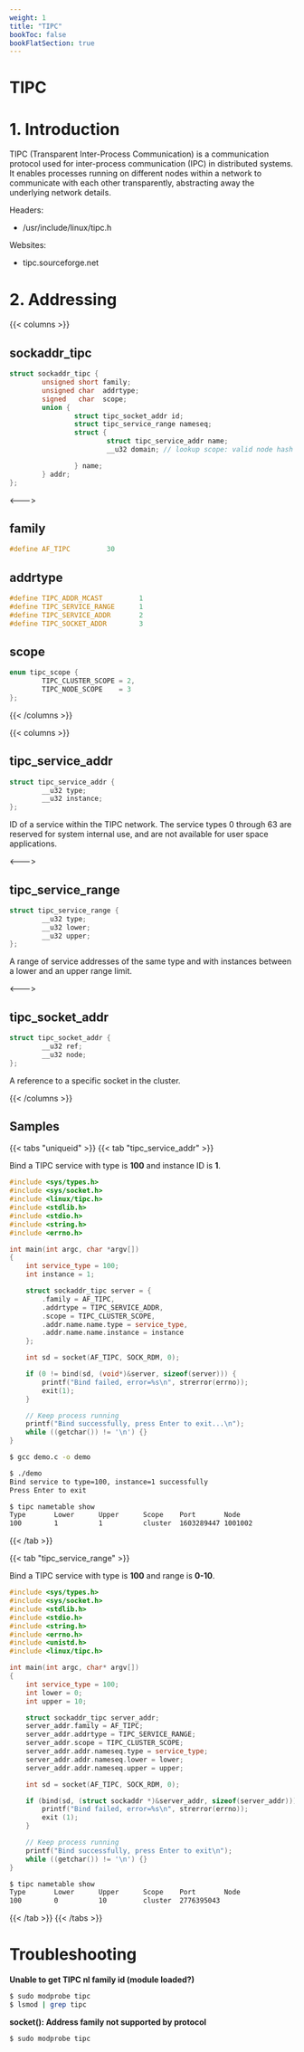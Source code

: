 ```yaml
---
weight: 1
title: "TIPC"
bookToc: false
bookFlatSection: true
---
```


# TIPC
# 1. Introduction
TIPC (Transparent Inter-Process Communication) is a communication protocol used for inter-process communication (IPC) in distributed systems. It enables processes running on different nodes within a network to communicate with each other transparently, abstracting away the underlying network details.

Headers:
- /usr/include/linux/tipc.h

Websites:
- tipc.sourceforge.net

# 2. Addressing
{{< columns >}}
## sockaddr_tipc
```c++
struct sockaddr_tipc {
        unsigned short family;
        unsigned char  addrtype;
        signed   char  scope;
        union {
                struct tipc_socket_addr id;
                struct tipc_service_range nameseq;
                struct {
                        struct tipc_service_addr name;
                        __u32 domain; // lookup scope: valid node hash number or zero.

                } name;
        } addr;
};
```
<--->
## family
```c++
#define AF_TIPC         30
```

## addrtype
```c++
#define TIPC_ADDR_MCAST         1
#define TIPC_SERVICE_RANGE      1
#define TIPC_SERVICE_ADDR       2
#define TIPC_SOCKET_ADDR        3
```

## scope
```c++
enum tipc_scope {
        TIPC_CLUSTER_SCOPE = 2,
        TIPC_NODE_SCOPE    = 3
};
```
{{< /columns >}}


{{< columns >}}
## tipc_service_addr
```c++
struct tipc_service_addr {
        __u32 type;
        __u32 instance;
};
```
ID of a service within the TIPC network. The service types 0 through 63 are reserved for system internal use, and are not available for user space applications.

<--->

## tipc_service_range
```c++
struct tipc_service_range {
        __u32 type;
        __u32 lower;
        __u32 upper;
};
```
A range of service addresses of the same type and with instances between a lower and an upper range limit.

<--->

## tipc_socket_addr
```c++
struct tipc_socket_addr {
        __u32 ref;
        __u32 node;
};
```
A reference to a specific socket in the cluster.

{{< /columns >}}


## Samples

{{< tabs "uniqueid" >}}
{{< tab "tipc_service_addr" >}}

Bind a TIPC service with type is **100** and instance ID is **1**.

```c++
#include <sys/types.h>
#include <sys/socket.h>
#include <linux/tipc.h>
#include <stdlib.h>
#include <stdio.h>
#include <string.h>
#include <errno.h>

int main(int argc, char *argv[])
{
	int service_type = 100;
	int instance = 1;

	struct sockaddr_tipc server = {
		.family = AF_TIPC,
		.addrtype = TIPC_SERVICE_ADDR,
		.scope = TIPC_CLUSTER_SCOPE,
		.addr.name.name.type = service_type,
		.addr.name.name.instance = instance
	};

	int sd = socket(AF_TIPC, SOCK_RDM, 0);

	if (0 != bind(sd, (void*)&server, sizeof(server))) {
		printf("Bind failed, error=%s\n", strerror(errno));
		exit(1);
	}

	// Keep process running
	printf("Bind successfully, press Enter to exit...\n");
	while ((getchar()) != '\n') {}
}
```

```sh
$ gcc demo.c -o demo

$ ./demo
Bind service to type=100, instance=1 successfully
Press Enter to exit
```

```sh
$ tipc nametable show
Type       Lower      Upper      Scope    Port       Node
100        1          1          cluster  1603289447 1001002
```
{{< /tab >}}

{{< tab "tipc_service_range" >}}

Bind a TIPC service with type is **100** and range is **0-10**.
```c++
#include <sys/types.h>
#include <sys/socket.h>
#include <stdlib.h>
#include <stdio.h>
#include <string.h>
#include <errno.h>
#include <unistd.h>
#include <linux/tipc.h>

int main(int argc, char* argv[])
{
    int service_type = 100;
    int lower = 0;
    int upper = 10;

	struct sockaddr_tipc server_addr;
	server_addr.family = AF_TIPC;
	server_addr.addrtype = TIPC_SERVICE_RANGE;
	server_addr.scope = TIPC_CLUSTER_SCOPE;
	server_addr.addr.nameseq.type = service_type;
	server_addr.addr.nameseq.lower = lower;
	server_addr.addr.nameseq.upper = upper;

	int sd = socket(AF_TIPC, SOCK_RDM, 0);

	if (bind(sd, (struct sockaddr *)&server_addr, sizeof(server_addr))) {
		printf("Bind failed, error=%s\n", strerror(errno));
		exit (1);
	}

	// Keep process running
	printf("Bind successfully, press Enter to exit\n");
	while ((getchar()) != '\n') {}
}
```

```sh
$ tipc nametable show
Type       Lower      Upper      Scope    Port       Node
100        0          10         cluster  2776395043
```

{{< /tab >}}
{{< /tabs >}}

# Troubleshooting
**Unable to get TIPC nl family id (module loaded?)**
```sh
$ sudo modprobe tipc
$ lsmod | grep tipc
```

**socket(): Address family not supported by protocol**
```sh
$ sudo modprobe tipc
```